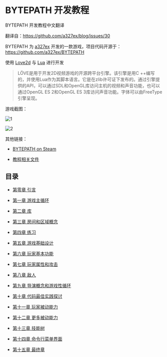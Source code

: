 # BYTEPATH 开发教程

BYTEPATH 开发教程中文翻译

翻译自：https://github.com/a327ex/blog/issues/30

BYTEPATH 为 [a327ex](https://github.com/a327ex) 开发的一款游戏，项目代码开源于：https://github.com/a327ex/BYTEPATH

使用 [Love2d](https://github.com/love2d/love) 与 [Lua](http://www.lua.org/) 进行开发

> LÖVE是用于开发2D视频游戏的开源跨平台引擎。该引擎是用C ++编写的，并使用Lua作为其脚本语言。它是在zlib许可证下发布的。通过引擎提供的API，可以通过SDL和OpenGL库访问主机的视频和声音功能，也可以通过OpenGL ES 2和OpenGL ES 3库访问声音功能。字体可以由FreeType引擎呈现。

游戏截图：

![1](https://user-images.githubusercontent.com/409773/41509911-caf3c20a-7231-11e8-96b9-d70596f753f5.gif)

![2](https://camo.githubusercontent.com/6da3e9cb55b83691018e63479d130ddfe6e88960/68747470733a2f2f692e696d6775722e636f6d2f39453853746e732e676966)

其他链接：

- [BYTEPATH on Steam](http://store.steampowered.com/app/760330/BYTEPATH/)

- [教程相关文件](https://github.com/a327ex/BYTEPATH/tree/master/tutorial)


## 目录

- [第零章 引言](./c0.md)

- [第一章 游戏主循环](./c1.md)

- [第二章 库](./c2.md)

- [第三章 房间和区域概念](./c3.md)

- [第四章 练习](./c4.md)

- [第五章 游戏基础设计](./c5.md)

- [第六章 玩家基本功能](./c6.md)

- [第七章 玩家属性和攻击](./c7.md)

- [第八章 敌人](./c8.md)

- [第九章 导演概念和游戏性循环](./c9.md)

- [第十章 代码最佳实践探讨](./c10.md)

- [第十一章 玩家被动能力](./c11.md)

- [第十二章 更多被动能力](./c12.md)

- [第十三章 技能树](./c13.md)

- [第十四章 命令行菜单界面](./c14.md)

- [第十五章 最终章](./c15.md)
